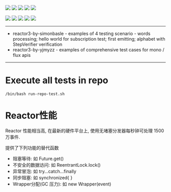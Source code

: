 ![](https://img.shields.io/badge/language-java-blue)
![](https://img.shields.io/badge/technology-reactor3-blue)
![](https://img.shields.io/badge/development%20year-2020-orange)
![](https://img.shields.io/badge/contributor-shijiansu-purple)
![](https://img.shields.io/badge/license-MIT-lightgrey)

![](https://img.shields.io/github/languages/top/shijiansu/reactive-java-reactor3)
![](https://img.shields.io/github/languages/count/shijiansu/reactive-java-reactor3)
![](https://img.shields.io/github/languages/code-size/shijiansu/reactive-java-reactor3)
![](https://img.shields.io/github/repo-size/shijiansu/reactive-java-reactor3)
![](https://img.shields.io/github/last-commit/shijiansu/reactive-java-reactor3?color=red)

--------------------------------------------------------------------------------

- reactor3-by-simonbasle - examples of 4 testing scenario - words processing; hello world for subscription test; first emitting; alphabet with StepVerifier verification
- reactor3-by-yjmyzz - examples of comprehensive test cases for mono / flux apis

--------------------------------------------------------------------------------

# Execute all tests in repo

`/bin/bash run-repo-test.sh`

# Reactor性能

Reactor 性能相当高, 在最新的硬件平台上, 使用无堵塞分发器每秒钟可处理 1500 万事件.

提供了下列功能的替代函数

- 阻塞等待: 如 Future.get()
- 不安全的数据访问: 如 ReentrantLock.lock()
- 异常冒泡: 如 try…catch…finally
- 同步阻塞: 如 synchronized{ }
- Wrapper分配(GC 压力): 如 new Wrapper<T>(event)
